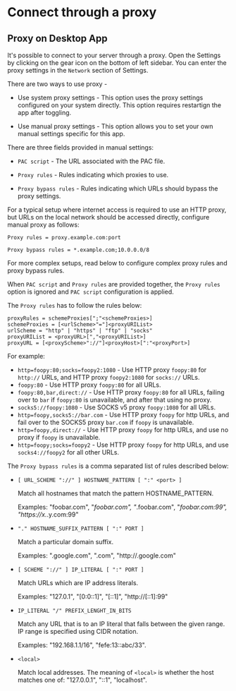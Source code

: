# Connect through a proxy

## Proxy on Desktop App

It's possible to connect to your server through a proxy.
Open the Settings by clicking on the gear icon on the bottom of left sidebar. You can
enter the proxy settings in the `Network` section of Settings.

There are two ways to use proxy -
* Use system proxy settings - This option uses the proxy settings configured on your
  system directly. This option requires restartign the app after toggling.

* Use manual proxy settings - This option allows you to set your own manual settings
  specific for this app.

There are three fields provided in manual settings:
* `PAC script` - The URL associated with the PAC file.

* `Proxy rules` - Rules indicating which proxies to use.

* `Proxy bypass rules` - Rules indicating which URLs should
    bypass the proxy settings.

For a typical setup where internet access is required to use an HTTP proxy,
but URLs on the local network should be accessed directly, configure manual proxy as follows:

`Proxy rules = proxy.example.com:port`

`Proxy bypass rules = *.example.com;10.0.0.0/8`

For more complex setups, read below to configure complex proxy rules and proxy bypass rules.

When `PAC script` and `Proxy rules` are provided together, the `Proxy rules`
option is ignored and `PAC script` configuration is applied.

The `Proxy rules` has to follow the rules below:

```
proxyRules = schemeProxies[";"<schemeProxies>]
schemeProxies = [<urlScheme>"="]<proxyURIList>
urlScheme = "http" | "https" | "ftp" | "socks"
proxyURIList = <proxyURL>[","<proxyURIList>]
proxyURL = [<proxyScheme>"://"]<proxyHost>[":"<proxyPort>]
```

For example:

* `http=foopy:80;socks=foopy2:1080` - Use HTTP proxy `foopy:80` for `http://` URLs, and
  HTTP proxy `foopy2:1080` for `socks://` URLs.
* `foopy:80` - Use HTTP proxy `foopy:80` for all URLs.
* `foopy:80,bar,direct://` - Use HTTP proxy `foopy:80` for all URLs, failing
  over to `bar` if `foopy:80` is unavailable, and after that using no proxy.
* `socks5://foopy:1080` - Use SOCKS v5 proxy `foopy:1080` for all URLs.
* `http=foopy,socks5://bar.com` - Use HTTP proxy `foopy` for http URLs, and fail
  over to the SOCKS5 proxy `bar.com` if `foopy` is unavailable.
* `http=foopy,direct://` - Use HTTP proxy `foopy` for http URLs, and use no
  proxy if `foopy` is unavailable.
* `http=foopy;socks=foopy2` -  Use HTTP proxy `foopy` for http URLs, and use
  `socks4://foopy2` for all other URLs.

The `Proxy bypass rules` is a comma separated list of rules described below:

* `[ URL_SCHEME "://" ] HOSTNAME_PATTERN [ ":" <port> ]`

   Match all hostnames that match the pattern HOSTNAME_PATTERN.

   Examples:
     "foobar.com", "*foobar.com", "*.foobar.com", "*foobar.com:99",
     "https://x.*.y.com:99"

 * `"." HOSTNAME_SUFFIX_PATTERN [ ":" PORT ]`

   Match a particular domain suffix.

   Examples:
     ".google.com", ".com", "http://.google.com"

* `[ SCHEME "://" ] IP_LITERAL [ ":" PORT ]`

   Match URLs which are IP address literals.

   Examples:
     "127.0.1", "[0:0::1]", "[::1]", "http://[::1]:99"

*  `IP_LITERAL "/" PREFIX_LENGHT_IN_BITS`

   Match any URL that is to an IP literal that falls between the
   given range. IP range is specified using CIDR notation.

   Examples:
     "192.168.1.1/16", "fefe:13::abc/33".

*  `<local>`

   Match local addresses. The meaning of `<local>` is whether the
   host matches one of: "127.0.0.1", "::1", "localhost".
